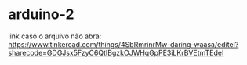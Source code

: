 # arduino-2

link caso o arquivo não abra: https://www.tinkercad.com/things/4SbRmrinrMw-daring-waasa/editel?sharecode=GDGJsx5FzyC6QtIBgzkOJWHqGpPE3iLKrBVEtmTEdeI
